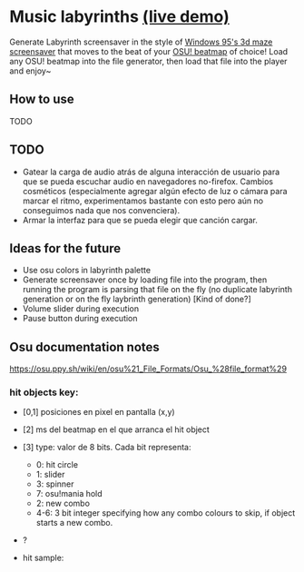 # Music labyrinths [(live demo)](https://makobot-sh.github.io/music_labyrinths/)

Generate Labyrinth screensaver in the style of [Windows 95's 3d maze screensaver](https://www.youtube.com/watch?v=oRL5durPleI) that moves to the beat of your [OSU! beatmap](https://osu.ppy.sh) of choice! 
Load any OSU! beatmap into the file generator, then load that file into the player and enjoy~

## How to use
TODO

## TODO
- Gatear la carga de audio atrás de alguna interacción de usuario para que se pueda escuchar audio en navegadores no-firefox.
 Cambios cosméticos (especialmente agregar algún efecto de luz o cámara para marcar el ritmo, experimentamos bastante con esto pero aún no conseguimos nada que nos convenciera).
- Armar la interfaz para que se pueda elegir que canción cargar.

## Ideas for the future
- Use osu colors in labyrinth palette
- Generate screensaver once by loading file into the program, then running the program is parsing that file on the fly (no duplicate labyrinth generation or on the fly laybrinth generation) [Kind of done?]
- Volume slider during execution
- Pause button during execution

## Osu documentation notes
https://osu.ppy.sh/wiki/en/osu%21_File_Formats/Osu_%28file_format%29
### hit objects key:
- \[0,1\] posiciones en pixel en pantalla (x,y)
- \[2\] ms del beatmap en el que arranca el hit object
- \[3\] type: valor de 8 bits. Cada bit representa:
	+ 0: hit circle
	+ 1: slider
	+ 3: spinner
	+ 7: osu!mania hold
	+ 2: new combo
	+ 4-6: 3 bit integer specifying how any combo colours to skip, if object starts a new combo.

- ?
- hit sample: 

